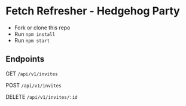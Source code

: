 # Fetch Refresher - Hedgehog Party

- Fork or clone this repo
- Run `npm install`
- Run `npm start`


## Endpoints

GET `/api/v1/invites`

POST `/api/v1/invites`

DELETE `/api/v1/invites/:id`

